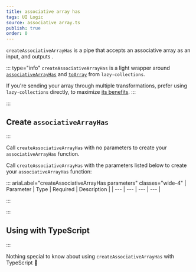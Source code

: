 ```yaml
---
title: associative array has
tags: UI Logic
source: associative array.ts
publish: true
order: 0
---
```


`createAssociativeArrayHas` is a pipe that accepts an associative array as an input, and outputs <!--TODO-->.

::: type="info"
`createAssociativeArrayHas` is a light wrapper around [`associativeArrayHas`](https://github.com/RobinMalfait/lazy-collections#associativeArrayHas) and [`toArray`](https://github.com/RobinMalfait/lazy-collections#toarray) from `lazy-collections`.

If you're sending your array through multiple transformations, prefer using `lazy-collections` directly, to maximize [its benefits](https://alexvipond.dev/blog/im-obsessed-with-lazy-collections).
:::


:::
## Create `associativeArrayHas`
:::

Call `createAssociativeArrayHas` with no parameters to create your `associativeArrayHas` function.

Call `createAssociativeArrayHas` with the parameters listed below to create your `associativeArrayHas` function:

::: ariaLabel="createAssociativeArrayHas parameters" classes="wide-4"
| Parameter | Type | Required | Description |
| --- | --- | --- | --- |

:::


:::
## Using with TypeScript
:::

Nothing special to know about using `createAssociativeArrayHas` with TypeScript 🚀

